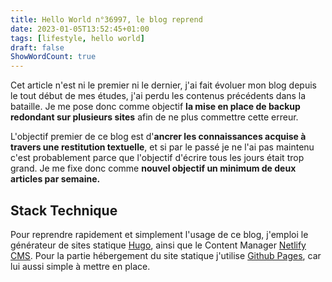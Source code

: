 ```yaml
---
title: Hello World n°36997, le blog reprend
date: 2023-01-05T13:52:45+01:00
tags: [lifestyle, hello world]
draft: false
ShowWordCount: true
---
```

Cet article n'est ni le premier ni le dernier, j'ai fait évoluer mon blog depuis le tout début de mes études, j'ai perdu les contenus précédents dans la bataille. Je me pose donc comme objectif **la mise en place de backup redondant sur plusieurs sites** afin de ne plus commettre cette erreur.

L'objectif premier de ce blog est d'**ancrer les connaissances acquise à travers une restitution textuelle**, et si par le passé je ne l'ai pas maintenu c'est probablement parce que l'objectif d'écrire tous les jours était trop grand. Je me fixe donc comme **nouvel objectif un minimum de deux articles par semaine.**



## S﻿tack Technique


Pour reprendre rapidement et simplement l'usage de ce blog, j'emploi le générateur de sites statique [Hugo](https://gohugo.io/), ainsi que le Content Manager [Netlify CMS](https://www.netlifycms.org/). P﻿our la partie hébergement du site statique j'utilise [Github Pages](https://pages.github.com/), car lui aussi simple à mettre en place.